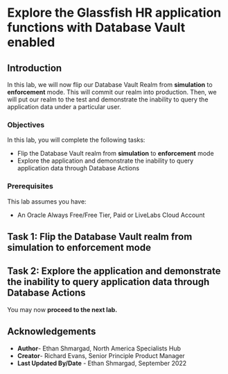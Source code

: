 # Explore the Glassfish HR application functions with Database Vault enabled 

## Introduction

In this lab, we will now flip our Database Vault Realm from **simulation** to **enforcement** mode. This will commit our realm into production. Then, we will put our realm to the test and demonstrate the inability to query the application data under a particular user.


### Objectives

In this lab, you will complete the following tasks:

- Flip the Database Vault realm from **simulation** to **enforcement** mode
- Explore the application and demonstrate the inability to query application data through Database Actions

### Prerequisites

This lab assumes you have:
- An Oracle Always Free/Free Tier, Paid or LiveLabs Cloud Account

## Task 1: Flip the Database Vault realm from simulation to enforcement mode

## Task 2: Explore the application and demonstrate the inability to query application data through Database Actions

You may now **proceed to the next lab.**

## Acknowledgements

- **Author**- Ethan Shmargad, North America Specialists Hub
- **Creator**- Richard Evans, Senior Principle Product Manager
- **Last Updated By/Date** - Ethan Shmargad, September 2022